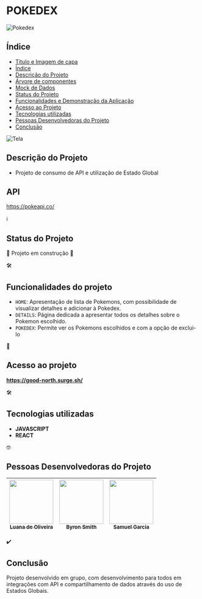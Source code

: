 # POKEDEX
![Pokedex](Tela_readme.png)

## Índice

* [Título e Imagem de capa](#e-commerce)
* [Índice](#índice)
* [Descrição do Projeto](#descrição-do-projeto)
* [Árvore de componentes](#árvore-de-componentes)
* [Mock de Dados](#mock-de-dados)
* [Status do Projeto](#status-do-projeto)
* [Funcionalidades e Demonstração da Aplicação](#funcionalidades-do-projeto)
* [Acesso ao Projeto](#acesso-ao-projeto)
* [Tecnologias utilizadas](#tecnologias-utilizadas)
* [Pessoas Desenvolvedoras do Projeto](#pessoas-desenvolvedoras-do-projeto)
* [Conclusão](#conclusão)


![Tela](img/Tela_Readme.png)
## Descrição do Projeto

- Projeto de consumo de API e utilização de Estado Global


## API
https://pokeapi.co/


ℹ️
## Status do Projeto

🚧 Projeto em construção 🚧 


🛠️ 
## Funcionalidades do projeto

- `HOME`: Apresentação de lista de Pokemons, com possibilidade de visualizar detalhes e adicionar à Pokedex. 
- `DETAILS`: Página dedicada a apresentar todos os detalhes sobre o Pokemon escolhido.
- `POKEDEX`: Permite ver os Pokemons escolhidos e com a opção de exclui-lo

📁
## Acesso ao projeto

**https://good-north.surge.sh/**



🛠️
## Tecnologias utilizadas

- **JAVASCRIPT**
- **REACT**

🤓
## Pessoas Desenvolvedoras do Projeto

| [<img src="https://avatars.githubusercontent.com/u/102303260?v=4" width=115><br><sub>Luana de Oliveira</sub>](https://github.com/deoliveiraluana) |  [<img src="https://avatars.githubusercontent.com/u/74737156?v=4" width=115><br><sub>Byron Smith</sub>](https://github.com/byron-smith-nobrega) |  [<img src="https://avatars.githubusercontent.com/u/102331990?v=4" width=115><br><sub>Samuel Garcia</sub>](https://github.com/Samuca010) |
| :---: | :---: | :---: |


✔️
## Conclusão

Projeto desenvolvido em grupo, com desenvolvimento para todos em integrações com API e compartilhamento de dados através do uso de Estados Globais.
